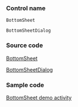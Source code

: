 ### Control name

`BottomSheet`

`BottomSheetDialog`

### Source code

[BottomSheet](https://github.com/microsoft/fluentui-android/blob/master/FluentUI/src/main/java/com/microsoft/fluentui/bottomsheet/BottomSheet.kt)

[BottomSheetDialog](https://github.com/microsoft/fluentui-android/blob/master/FluentUI/src/main/java/com/microsoft/fluentui/bottomsheet/BottomSheetDialog.kt)

### Sample code

[BottomSheet demo activity](https://github.com/microsoft/fluentui-android/blob/master/FluentUI.Demo/src/main/java/com/microsoft/fluentuidemo/demos/BottomSheetActivity.kt)
